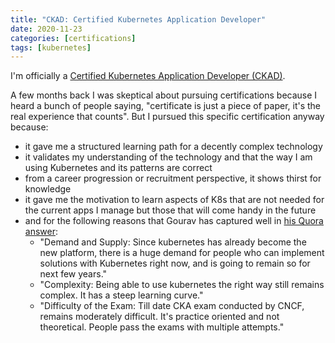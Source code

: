 ```yaml
---
title: "CKAD: Certified Kubernetes Application Developer"
date: 2020-11-23
categories: [certifications]
tags: [kubernetes]
---
```

I'm officially a [Certified Kubernetes Application Developer (CKAD)](https://github.com/RaghavRamesh/mooc-notes/blob/master/Certificates/CKAD.pdf).

A few months back I was skeptical about pursuing certifications because I heard a bunch of people saying, "certificate is just a piece of paper, it's the real experience that counts". But I pursued this specific certification anyway because:
- it gave me a structured learning path for a decently complex technology
- it validates my understanding of the technology and that the way I am using Kubernetes and its patterns are correct
- from a career progression or recruitment perspective, it shows thirst for knowledge
- it gave me the motivation to learn aspects of K8s that are not needed for the current apps I manage but those that will come handy in the future
- and for the following reasons that Gourav has captured well in [his Quora answer](https://www.quora.com/Is-the-Kubernetes-certification-worth-it/answer/Gourav-Shah):
  - "Demand and Supply: Since kubernetes has already become the new platform, there is a huge demand for people who can implement solutions with Kubernetes right now, and is going to remain so for next few years."
  - "Complexity: Being able to use kubernetes the right way still remains complex. It has a steep learning curve."
  - "Difficulty of the Exam: Till date CKA exam conducted by CNCF, remains moderately difficult. It's practice oriented and not theoretical. People pass the exams with multiple attempts."
